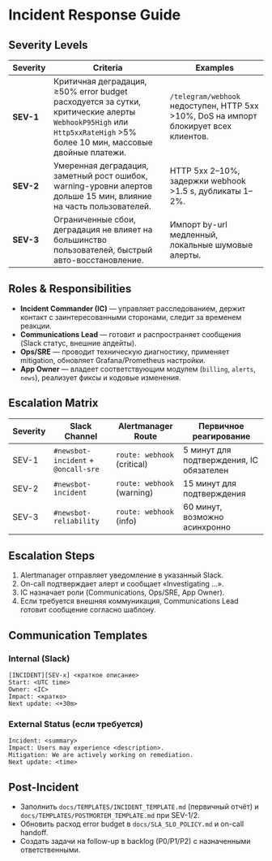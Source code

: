 # Incident Response Guide

## Severity Levels
| Severity | Criteria | Examples |
| --- | --- | --- |
| **SEV-1** | Критичная деградация, ≥50% error budget расходуется за сутки, критические алерты `WebhookP95High` или `Http5xxRateHigh` >5% более 10 мин, массовые двойные платежи. | `/telegram/webhook` недоступен, HTTP 5xx >10%, DoS на импорт блокирует всех клиентов. |
| **SEV-2** | Умеренная деградация, заметный рост ошибок, warning-уровни алертов дольше 15 мин, влияние на часть пользователей. | HTTP 5xx 2–10%, задержки webhook >1.5 s, дубликаты 1–2%. |
| **SEV-3** | Ограниченные сбои, деградация не влияет на большинство пользователей, быстрый авто-восстановление. | Импорт by-url медленный, локальные шумовые алерты. |

## Roles & Responsibilities
- **Incident Commander (IC)** — управляет расследованием, держит контакт с заинтересованными сторонами, следит за временем реакции.
- **Communications Lead** — готовит и распространяет сообщения (Slack статус, внешние апдейты).
- **Ops/SRE** — проводит техническую диагностику, применяет mitigation, обновляет Grafana/Prometheus настройки.
- **App Owner** — владеет соответствующим модулем (`billing`, `alerts`, `news`), реализует фиксы и кодовые изменения.

## Escalation Matrix
| Severity | Slack Channel | Alertmanager Route | Первичное реагирование |
| --- | --- | --- | --- |
| SEV-1 | `#newsbot-incident` + `@oncall-sre` | `route: webhook` (critical) | 5 минут для подтверждения, IC обязателен |
| SEV-2 | `#newsbot-incident` | `route: webhook` (warning) | 15 минут для подтверждения |
| SEV-3 | `#newsbot-reliability` | `route: webhook` (info) | 60 минут, возможно асинхронно |

## Escalation Steps
1. Alertmanager отправляет уведомление в указанный Slack.
2. On-call подтверждает алерт и сообщает «Investigating ...».
3. IC назначает роли (Communications, Ops/SRE, App Owner).
4. Если требуется внешняя коммуникация, Communications Lead готовит сообщение согласно шаблону.

## Communication Templates
### Internal (Slack)
```
[INCIDENT][SEV-x] <краткое описание>
Start: <UTC time>
Owner: <IC>
Impact: <кратко>
Next update: <+30m>
```

### External Status (если требуется)
```
Incident: <summary>
Impact: Users may experience <description>.
Mitigation: We are actively working on remediation.
Next update: <time>
```

## Post-Incident
- Заполнить `docs/TEMPLATES/INCIDENT_TEMPLATE.md` (первичный отчёт) и `docs/TEMPLATES/POSTMORTEM_TEMPLATE.md` при SEV-1/2.
- Обновить расход error budget в `docs/SLA_SLO_POLICY.md` и on-call handoff.
- Создать задачи на follow-up в backlog (P0/P1/P2) с назначенными ответственными.
